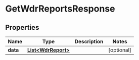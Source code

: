 

# GetWdrReportsResponse


## Properties

Name | Type | Description | Notes
------------ | ------------- | ------------- | -------------
**data** | [**List&lt;WdrReport&gt;**](WdrReport.md) |  |  [optional]



